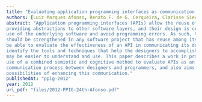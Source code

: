 ```yaml
---
title: "Evaluating application programming interfaces as communication artefacts"
authors: [Luiz Marques Afonso, Renato F. de G. Cerqueira, Clarisse Sieckenius de Souza]
abstract: "Application programming interfaces (APIs) allow the reuse of software artefacts by
providing abstractions to other software layers, and their design is critical to enable the effective
use of the underlying software and avoid programming errors. As such, the role of an API designer
should be strengthened in any software project that has reuse among its goals. Also, we should
be able to evaluate the effectiveness of an API in communicating its design to programmers and
identify the tools and techniques that help the designers to accomplish this task, so that APIs
may be easier to understand and use. This paper describes a work in progress that proposes the
use of a combined semiotic and cognitive method to evaluate APIs as an artefact mediating the
communication process between designers and programmers, and also aims to investigate some
possibilities of enhancing this communication."
publishedAt: "ppig-2012"
year: 2012
url_pdf: "files/2012-PPIG-24th-Afonso.pdf"
---
```

